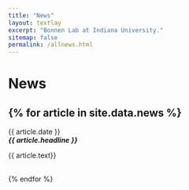 ```yaml
---
title: "News"
layout: textlay
excerpt: "Bonnen Lab at Indiana University."
sitemap: false
permalink: /allnews.html
---
```


# News

{% for article in site.data.news %}
---

<p> <span class="fa fa-calendar"></span> {{ article.date }} <br/> <em><b> {{ article.headline }} </b></em></p>
<p> {{ article.text}}</p>
<br>
{% endfor %}
